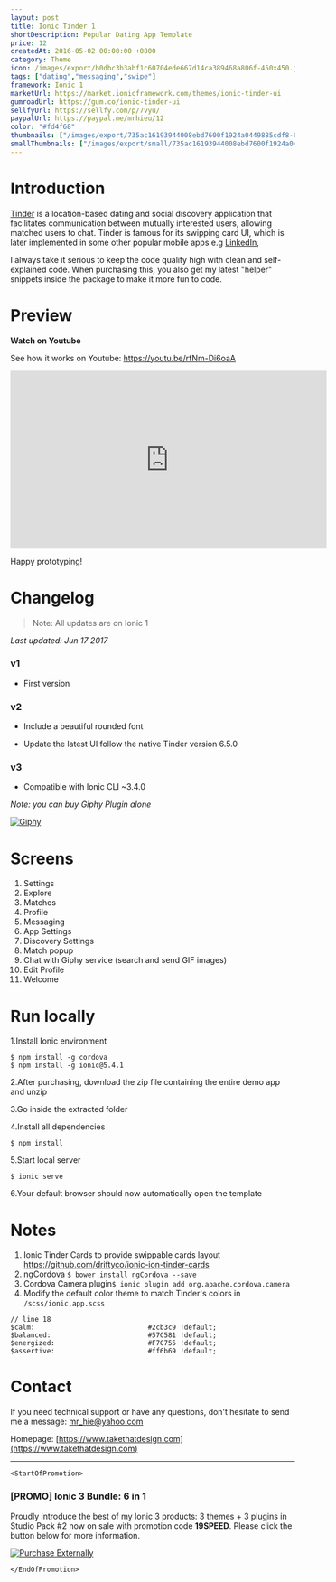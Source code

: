 ```yaml
---
layout: post
title: Ionic Tinder 1
shortDescription: Popular Dating App Template 
price: 12
createdAt: 2016-05-02 00:00:00 +0800
category: Theme
icon: /images/export/b0dbc3b3abf1c60704ede667d14ca389468a806f-450x450.jpg
tags: ["dating","messaging","swipe"]
framework: Ionic 1
marketUrl: https://market.ionicframework.com/themes/ionic-tinder-ui
gumroadUrl: https://gum.co/ionic-tinder-ui
sellfyUrl: https://sellfy.com/p/7vyu/
paypalUrl: https://paypal.me/mrhieu/12
color: "#fd4f68"
thumbnails: ["/images/export/735ac16193944008ebd7600f1924a0449885cdf8-665x1182.jpg","/images/export/b9c0d996817b1c0d7885f82d49a29514c1447fcd-665x1182.jpg","/images/export/49fe922c4721f3e927508cd1a3ff55c0b054457e-665x1182.jpg","/images/export/3f71f825c58d22248421e4a573e6b1e88d36a371-665x1182.jpg","/images/export/d51d991c5cc59b0f4a7a0d3e870c9398b6130c32-640x1136.jpg"]
smallThumbnails: ["/images/export/small/735ac16193944008ebd7600f1924a0449885cdf8-665x1182.jpg","/images/export/small/b9c0d996817b1c0d7885f82d49a29514c1447fcd-665x1182.jpg","/images/export/small/49fe922c4721f3e927508cd1a3ff55c0b054457e-665x1182.jpg"]
---
```


# Introduction

[Tinder](http://gotinder.com/) is a location-based dating and social discovery application that facilitates communication between mutually interested users, allowing matched users to chat. Tinder is famous for its swipping card UI, which is later implemented in some other popular mobile apps e.g [LinkedIn](https://market.ionic.io/themes/ionic-linkedin-ui), 

I always take it serious to keep the code quality high with clean and self-explained code. When purchasing this, you also get my latest "helper" snippets inside the package to make it more fun to code.

# Preview




**Watch on Youtube**

See how it works on Youtube: https://youtu.be/rfNm-Di6oaA

<iframe width="560" height="315" src="https://www.youtube.com/embed/rfNm-Di6oaA" frameborder="0" allow="accelerometer; autoplay; encrypted-media; gyroscope; picture-in-picture" allowfullscreen></iframe>


Happy prototyping!


# Changelog

> Note: All updates are on Ionic 1

*Last updated: Jun 17 2017*

### v1
* First version

### v2

* Include a beautiful rounded font

* Update the latest UI follow the native Tinder version 6.5.0

### v3

* Compatible with Ionic CLI ~3.4.0

*Note: you can buy Giphy Plugin alone*

[![Giphy](https://www.dropbox.com/s/4zopgj7pkr021zu/giphy.png?raw=1)](https://market.ionic.io/plugins/ionic-giphy)

# Screens

1. Settings
2. Explore
3. Matches
4. Profile
5. Messaging
6. App Settings
7. Discovery Settings
8. Match popup
9. Chat with Giphy service (search and send GIF images)
10. Edit Profile
11. Welcome

# Run locally
1.Install Ionic environment

```
$ npm install -g cordova
$ npm install -g ionic@5.4.1
```

2.After purchasing, download the zip file containing the entire demo app and unzip

3.Go inside the extracted folder

4.Install all dependencies

```
$ npm install
```

5.Start local server
```
$ ionic serve
```

6.Your default browser should now automatically open the template


# Notes

1. Ionic Tinder Cards to provide swippable cards layout https://github.com/driftyco/ionic-ion-tinder-cards
2. ngCordova `$ bower install ngCordova --save`
3. Cordova Camera plugin`$ ionic plugin add org.apache.cordova.camera`
4. Modify the default color theme to match Tinder's colors in `/scss/ionic.app.scss`

```
// line 18
$calm:                            #2cb3c9 !default;
$balanced:                        #57C581 !default;
$energized:                       #F7C755 !default;
$assertive:                       #ff6b69 !default;
```


# Contact
If you need technical support or have any questions, don't hesitate to send me a message: [mr_hie@yahoo.com](mailto:mr_hie@yahoo.com)

Homepage: [https://www.takethatdesign.com](https://www.takethatdesign.com)


------------------

`<StartOfPromotion>`
### [PROMO] Ionic 3 Bundle: 6 in 1
Proudly introduce the best of my Ionic 3 products: 3 themes + 3 plugins in Studio Pack #2  now on sale with promotion code **19SPEED**. Please click the button below for more information.

[![Purchase Externally](http://bit.ly/2E4p4z3)](https://gum.co/ionic3-ui-bundle)

`</EndOfPromotion>`